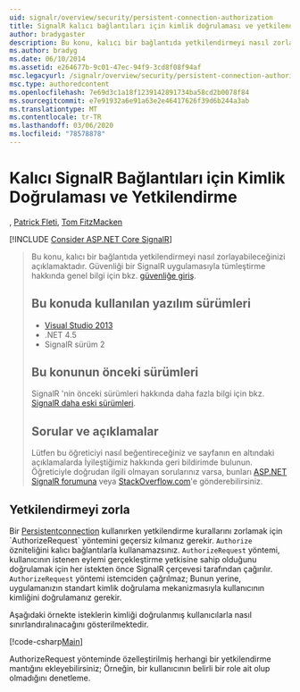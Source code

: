 ```yaml
---
uid: signalr/overview/security/persistent-connection-authorization
title: SignalR kalıcı bağlantıları için kimlik doğrulaması ve yetkilendirme | Microsoft Docs
author: bradygaster
description: Bu konu, kalıcı bir bağlantıda yetkilendirmeyi nasıl zorlayabileceğinizi açıklamaktadır. Güvenliği bir SignalR uygulamasıyla tümleştirme hakkında genel bilgi için,...
ms.author: bradyg
ms.date: 06/10/2014
ms.assetid: e264677b-9c01-47ec-94f9-3cd8f08f94af
msc.legacyurl: /signalr/overview/security/persistent-connection-authorization
msc.type: authoredcontent
ms.openlocfilehash: 7e69d3c1a18f1239142891734ba58cd2b0078f84
ms.sourcegitcommit: e7e91932a6e91a63e2e46417626f39d6b244a3ab
ms.translationtype: MT
ms.contentlocale: tr-TR
ms.lasthandoff: 03/06/2020
ms.locfileid: "78578878"
---
```

# <a name="authentication-and-authorization-for-signalr-persistent-connections"></a>Kalıcı SignalR Bağlantıları için Kimlik Doğrulaması ve Yetkilendirme

, [Patrick Fleti](https://github.com/pfletcher), [Tom FitzMacken](https://github.com/tfitzmac)

[!INCLUDE [Consider ASP.NET Core SignalR](~/includes/signalr/signalr-version-disambiguation.md)]

> Bu konu, kalıcı bir bağlantıda yetkilendirmeyi nasıl zorlayabileceğinizi açıklamaktadır. Güvenliği bir SignalR uygulamasıyla tümleştirme hakkında genel bilgi için bkz. [güvenliğe giriş](introduction-to-security.md).
>
> ## <a name="software-versions-used-in-this-topic"></a>Bu konuda kullanılan yazılım sürümleri
>
>
> - [Visual Studio 2013](https://my.visualstudio.com/Downloads?q=visual%20studio%202013)
> - .NET 4.5
> - SignalR sürüm 2
>
>
>
> ## <a name="previous-versions-of-this-topic"></a>Bu konunun önceki sürümleri
>
> SignalR 'nin önceki sürümleri hakkında daha fazla bilgi için bkz. [SignalR daha eski sürümleri](../older-versions/index.md).
>
> ## <a name="questions-and-comments"></a>Sorular ve açıklamalar
>
> Lütfen bu öğreticiyi nasıl beğentireceğiniz ve sayfanın en altındaki açıklamalarda İyileştiğimiz hakkında geri bildirimde bulunun. Öğreticiyle doğrudan ilgili olmayan sorularınız varsa, bunları [ASP.NET SignalR forumuna](https://forums.asp.net/1254.aspx/1?ASP+NET+SignalR) veya [StackOverflow.com](http://stackoverflow.com/)'e gönderebilirsiniz.

## <a name="enforce-authorization"></a>Yetkilendirmeyi zorla

Bir [Persistentconnection](https://msdn.microsoft.com/library/microsoft.aspnet.signalr.persistentconnection(v=vs.111).aspx) kullanırken yetkilendirme kurallarını zorlamak için `AuthorizeRequest` yöntemini geçersiz kılmanız gerekir. `Authorize` özniteliğini kalıcı bağlantılarla kullanamazsınız. `AuthorizeRequest` yöntemi, kullanıcının istenen eylemi gerçekleştirme yetkisine sahip olduğunu doğrulamak için her istekten önce SignalR çerçevesi tarafından çağırılır. `AuthorizeRequest` yöntemi istemciden çağrılmaz; Bunun yerine, uygulamanızın standart kimlik doğrulama mekanizmasıyla kullanıcının kimliğini doğrulamanız gerekir.

Aşağıdaki örnekte isteklerin kimliği doğrulanmış kullanıcılarla nasıl sınırlandıralınacağını gösterilmektedir.

[!code-csharp[Main](persistent-connection-authorization/samples/sample1.cs)]

AuthorizeRequest yönteminde özelleştirilmiş herhangi bir yetkilendirme mantığını ekleyebilirsiniz; Örneğin, bir kullanıcının belirli bir role ait olup olmadığını denetleme.
